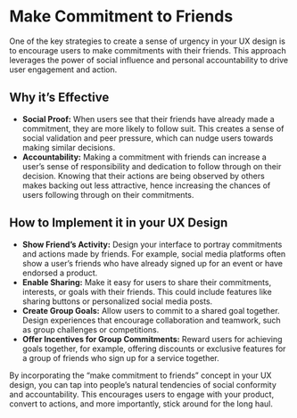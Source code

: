 # Make Commitment to Friends

One of the key strategies to create a sense of urgency in your UX design is to encourage users to make commitments with their friends. This approach leverages the power of social influence and personal accountability to drive user engagement and action.

## Why it’s Effective

- **Social Proof:** When users see that their friends have already made a commitment, they are more likely to follow suit. This creates a sense of social validation and peer pressure, which can nudge users towards making similar decisions.
- **Accountability:** Making a commitment with friends can increase a user’s sense of responsibility and dedication to follow through on their decision. Knowing that their actions are being observed by others makes backing out less attractive, hence increasing the chances of users following through on their commitments.

## How to Implement it in your UX Design

- **Show Friend’s Activity:** Design your interface to portray commitments and actions made by friends. For example, social media platforms often show a user’s friends who have already signed up for an event or have endorsed a product.
- **Enable Sharing:** Make it easy for users to share their commitments, interests, or goals with their friends. This could include features like sharing buttons or personalized social media posts.
- **Create Group Goals:** Allow users to commit to a shared goal together. Design experiences that encourage collaboration and teamwork, such as group challenges or competitions.
- **Offer Incentives for Group Commitments:** Reward users for achieving goals together, for example, offering discounts or exclusive features for a group of friends who sign up for a service together.

By incorporating the “make commitment to friends” concept in your UX design, you can tap into people’s natural tendencies of social conformity and accountability. This encourages users to engage with your product, convert to actions, and more importantly, stick around for the long haul.

